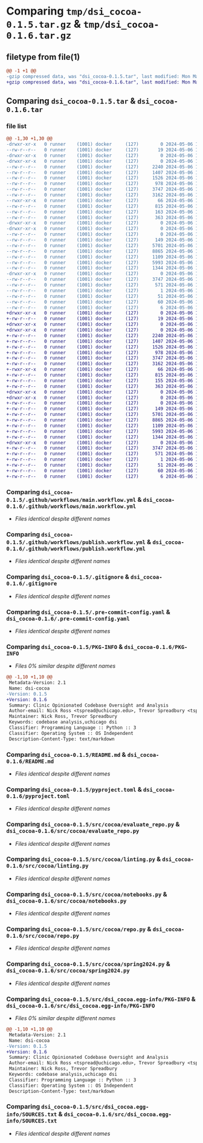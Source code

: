 # Comparing `tmp/dsi_cocoa-0.1.5.tar.gz` & `tmp/dsi_cocoa-0.1.6.tar.gz`

## filetype from file(1)

```diff
@@ -1 +1 @@
-gzip compressed data, was "dsi_cocoa-0.1.5.tar", last modified: Mon May  6 18:06:46 2024, max compression
+gzip compressed data, was "dsi_cocoa-0.1.6.tar", last modified: Mon May  6 18:15:58 2024, max compression
```

## Comparing `dsi_cocoa-0.1.5.tar` & `dsi_cocoa-0.1.6.tar`

### file list

```diff
@@ -1,30 +1,30 @@
-drwxr-xr-x   0 runner    (1001) docker     (127)        0 2024-05-06 18:06:46.053252 dsi_cocoa-0.1.5/
--rw-r--r--   0 runner    (1001) docker     (127)       19 2024-05-06 18:06:34.000000 dsi_cocoa-0.1.5/.gitattributes
-drwxr-xr-x   0 runner    (1001) docker     (127)        0 2024-05-06 18:06:46.045252 dsi_cocoa-0.1.5/.github/
-drwxr-xr-x   0 runner    (1001) docker     (127)        0 2024-05-06 18:06:46.049252 dsi_cocoa-0.1.5/.github/workflows/
--rw-r--r--   0 runner    (1001) docker     (127)     2240 2024-05-06 18:06:34.000000 dsi_cocoa-0.1.5/.github/workflows/main.workflow.yml
--rw-r--r--   0 runner    (1001) docker     (127)     1407 2024-05-06 18:06:34.000000 dsi_cocoa-0.1.5/.github/workflows/publish.workflow.yml
--rw-r--r--   0 runner    (1001) docker     (127)     1526 2024-05-06 18:06:34.000000 dsi_cocoa-0.1.5/.gitignore
--rw-r--r--   0 runner    (1001) docker     (127)      978 2024-05-06 18:06:34.000000 dsi_cocoa-0.1.5/.pre-commit-config.yaml
--rw-r--r--   0 runner    (1001) docker     (127)     3747 2024-05-06 18:06:46.053252 dsi_cocoa-0.1.5/PKG-INFO
--rw-r--r--   0 runner    (1001) docker     (127)     3162 2024-05-06 18:06:34.000000 dsi_cocoa-0.1.5/README.md
--rwxr-xr-x   0 runner    (1001) docker     (127)       66 2024-05-06 18:06:34.000000 dsi_cocoa-0.1.5/eval-repo.sh
--rw-r--r--   0 runner    (1001) docker     (127)      815 2024-05-06 18:06:34.000000 dsi_cocoa-0.1.5/pyproject.toml
--rw-r--r--   0 runner    (1001) docker     (127)      163 2024-05-06 18:06:34.000000 dsi_cocoa-0.1.5/requirements.txt
--rw-r--r--   0 runner    (1001) docker     (127)      363 2024-05-06 18:06:46.053252 dsi_cocoa-0.1.5/setup.cfg
-drwxr-xr-x   0 runner    (1001) docker     (127)        0 2024-05-06 18:06:46.045252 dsi_cocoa-0.1.5/src/
-drwxr-xr-x   0 runner    (1001) docker     (127)        0 2024-05-06 18:06:46.049252 dsi_cocoa-0.1.5/src/cocoa/
--rw-r--r--   0 runner    (1001) docker     (127)        0 2024-05-06 18:06:34.000000 dsi_cocoa-0.1.5/src/cocoa/__init__.py
--rw-r--r--   0 runner    (1001) docker     (127)      149 2024-05-06 18:06:34.000000 dsi_cocoa-0.1.5/src/cocoa/constants.py
--rw-r--r--   0 runner    (1001) docker     (127)     5701 2024-05-06 18:06:34.000000 dsi_cocoa-0.1.5/src/cocoa/evaluate_repo.py
--rw-r--r--   0 runner    (1001) docker     (127)     8865 2024-05-06 18:06:34.000000 dsi_cocoa-0.1.5/src/cocoa/linting.py
--rw-r--r--   0 runner    (1001) docker     (127)     1109 2024-05-06 18:06:34.000000 dsi_cocoa-0.1.5/src/cocoa/notebooks.py
--rw-r--r--   0 runner    (1001) docker     (127)     5993 2024-05-06 18:06:34.000000 dsi_cocoa-0.1.5/src/cocoa/repo.py
--rw-r--r--   0 runner    (1001) docker     (127)     1344 2024-05-06 18:06:34.000000 dsi_cocoa-0.1.5/src/cocoa/spring2024.py
-drwxr-xr-x   0 runner    (1001) docker     (127)        0 2024-05-06 18:06:46.053252 dsi_cocoa-0.1.5/src/dsi_cocoa.egg-info/
--rw-r--r--   0 runner    (1001) docker     (127)     3747 2024-05-06 18:06:46.000000 dsi_cocoa-0.1.5/src/dsi_cocoa.egg-info/PKG-INFO
--rw-r--r--   0 runner    (1001) docker     (127)      571 2024-05-06 18:06:46.000000 dsi_cocoa-0.1.5/src/dsi_cocoa.egg-info/SOURCES.txt
--rw-r--r--   0 runner    (1001) docker     (127)        1 2024-05-06 18:06:46.000000 dsi_cocoa-0.1.5/src/dsi_cocoa.egg-info/dependency_links.txt
--rw-r--r--   0 runner    (1001) docker     (127)       51 2024-05-06 18:06:46.000000 dsi_cocoa-0.1.5/src/dsi_cocoa.egg-info/entry_points.txt
--rw-r--r--   0 runner    (1001) docker     (127)       60 2024-05-06 18:06:46.000000 dsi_cocoa-0.1.5/src/dsi_cocoa.egg-info/requires.txt
--rw-r--r--   0 runner    (1001) docker     (127)        6 2024-05-06 18:06:46.000000 dsi_cocoa-0.1.5/src/dsi_cocoa.egg-info/top_level.txt
+drwxr-xr-x   0 runner    (1001) docker     (127)        0 2024-05-06 18:15:58.282008 dsi_cocoa-0.1.6/
+-rw-r--r--   0 runner    (1001) docker     (127)       19 2024-05-06 18:15:53.000000 dsi_cocoa-0.1.6/.gitattributes
+drwxr-xr-x   0 runner    (1001) docker     (127)        0 2024-05-06 18:15:58.274008 dsi_cocoa-0.1.6/.github/
+drwxr-xr-x   0 runner    (1001) docker     (127)        0 2024-05-06 18:15:58.278008 dsi_cocoa-0.1.6/.github/workflows/
+-rw-r--r--   0 runner    (1001) docker     (127)     2240 2024-05-06 18:15:53.000000 dsi_cocoa-0.1.6/.github/workflows/main.workflow.yml
+-rw-r--r--   0 runner    (1001) docker     (127)     1407 2024-05-06 18:15:53.000000 dsi_cocoa-0.1.6/.github/workflows/publish.workflow.yml
+-rw-r--r--   0 runner    (1001) docker     (127)     1526 2024-05-06 18:15:53.000000 dsi_cocoa-0.1.6/.gitignore
+-rw-r--r--   0 runner    (1001) docker     (127)      978 2024-05-06 18:15:53.000000 dsi_cocoa-0.1.6/.pre-commit-config.yaml
+-rw-r--r--   0 runner    (1001) docker     (127)     3747 2024-05-06 18:15:58.282008 dsi_cocoa-0.1.6/PKG-INFO
+-rw-r--r--   0 runner    (1001) docker     (127)     3162 2024-05-06 18:15:53.000000 dsi_cocoa-0.1.6/README.md
+-rwxr-xr-x   0 runner    (1001) docker     (127)       66 2024-05-06 18:15:53.000000 dsi_cocoa-0.1.6/eval-repo.sh
+-rw-r--r--   0 runner    (1001) docker     (127)      815 2024-05-06 18:15:53.000000 dsi_cocoa-0.1.6/pyproject.toml
+-rw-r--r--   0 runner    (1001) docker     (127)      155 2024-05-06 18:15:53.000000 dsi_cocoa-0.1.6/requirements.txt
+-rw-r--r--   0 runner    (1001) docker     (127)      363 2024-05-06 18:15:58.282008 dsi_cocoa-0.1.6/setup.cfg
+drwxr-xr-x   0 runner    (1001) docker     (127)        0 2024-05-06 18:15:58.274008 dsi_cocoa-0.1.6/src/
+drwxr-xr-x   0 runner    (1001) docker     (127)        0 2024-05-06 18:15:58.278008 dsi_cocoa-0.1.6/src/cocoa/
+-rw-r--r--   0 runner    (1001) docker     (127)        0 2024-05-06 18:15:53.000000 dsi_cocoa-0.1.6/src/cocoa/__init__.py
+-rw-r--r--   0 runner    (1001) docker     (127)      149 2024-05-06 18:15:53.000000 dsi_cocoa-0.1.6/src/cocoa/constants.py
+-rw-r--r--   0 runner    (1001) docker     (127)     5701 2024-05-06 18:15:53.000000 dsi_cocoa-0.1.6/src/cocoa/evaluate_repo.py
+-rw-r--r--   0 runner    (1001) docker     (127)     8865 2024-05-06 18:15:53.000000 dsi_cocoa-0.1.6/src/cocoa/linting.py
+-rw-r--r--   0 runner    (1001) docker     (127)     1109 2024-05-06 18:15:53.000000 dsi_cocoa-0.1.6/src/cocoa/notebooks.py
+-rw-r--r--   0 runner    (1001) docker     (127)     5993 2024-05-06 18:15:53.000000 dsi_cocoa-0.1.6/src/cocoa/repo.py
+-rw-r--r--   0 runner    (1001) docker     (127)     1344 2024-05-06 18:15:53.000000 dsi_cocoa-0.1.6/src/cocoa/spring2024.py
+drwxr-xr-x   0 runner    (1001) docker     (127)        0 2024-05-06 18:15:58.282008 dsi_cocoa-0.1.6/src/dsi_cocoa.egg-info/
+-rw-r--r--   0 runner    (1001) docker     (127)     3747 2024-05-06 18:15:58.000000 dsi_cocoa-0.1.6/src/dsi_cocoa.egg-info/PKG-INFO
+-rw-r--r--   0 runner    (1001) docker     (127)      571 2024-05-06 18:15:58.000000 dsi_cocoa-0.1.6/src/dsi_cocoa.egg-info/SOURCES.txt
+-rw-r--r--   0 runner    (1001) docker     (127)        1 2024-05-06 18:15:58.000000 dsi_cocoa-0.1.6/src/dsi_cocoa.egg-info/dependency_links.txt
+-rw-r--r--   0 runner    (1001) docker     (127)       51 2024-05-06 18:15:58.000000 dsi_cocoa-0.1.6/src/dsi_cocoa.egg-info/entry_points.txt
+-rw-r--r--   0 runner    (1001) docker     (127)       60 2024-05-06 18:15:58.000000 dsi_cocoa-0.1.6/src/dsi_cocoa.egg-info/requires.txt
+-rw-r--r--   0 runner    (1001) docker     (127)        6 2024-05-06 18:15:58.000000 dsi_cocoa-0.1.6/src/dsi_cocoa.egg-info/top_level.txt
```

### Comparing `dsi_cocoa-0.1.5/.github/workflows/main.workflow.yml` & `dsi_cocoa-0.1.6/.github/workflows/main.workflow.yml`

 * *Files identical despite different names*

### Comparing `dsi_cocoa-0.1.5/.github/workflows/publish.workflow.yml` & `dsi_cocoa-0.1.6/.github/workflows/publish.workflow.yml`

 * *Files identical despite different names*

### Comparing `dsi_cocoa-0.1.5/.gitignore` & `dsi_cocoa-0.1.6/.gitignore`

 * *Files identical despite different names*

### Comparing `dsi_cocoa-0.1.5/.pre-commit-config.yaml` & `dsi_cocoa-0.1.6/.pre-commit-config.yaml`

 * *Files identical despite different names*

### Comparing `dsi_cocoa-0.1.5/PKG-INFO` & `dsi_cocoa-0.1.6/PKG-INFO`

 * *Files 0% similar despite different names*

```diff
@@ -1,10 +1,10 @@
 Metadata-Version: 2.1
 Name: dsi-cocoa
-Version: 0.1.5
+Version: 0.1.6
 Summary: Clinic Opinionated Codebase Oversight and Analysis
 Author-email: Nick Ross <tspread@uchicago.edu>, Trevor Spreadbury <tspread@uchicago.edu>
 Maintainer: Nick Ross, Trevor Spreadbury
 Keywords: codebase analysis,uchicago dsi
 Classifier: Programming Language :: Python :: 3
 Classifier: Operating System :: OS Independent
 Description-Content-Type: text/markdown
```

### Comparing `dsi_cocoa-0.1.5/README.md` & `dsi_cocoa-0.1.6/README.md`

 * *Files identical despite different names*

### Comparing `dsi_cocoa-0.1.5/pyproject.toml` & `dsi_cocoa-0.1.6/pyproject.toml`

 * *Files identical despite different names*

### Comparing `dsi_cocoa-0.1.5/src/cocoa/evaluate_repo.py` & `dsi_cocoa-0.1.6/src/cocoa/evaluate_repo.py`

 * *Files identical despite different names*

### Comparing `dsi_cocoa-0.1.5/src/cocoa/linting.py` & `dsi_cocoa-0.1.6/src/cocoa/linting.py`

 * *Files identical despite different names*

### Comparing `dsi_cocoa-0.1.5/src/cocoa/notebooks.py` & `dsi_cocoa-0.1.6/src/cocoa/notebooks.py`

 * *Files identical despite different names*

### Comparing `dsi_cocoa-0.1.5/src/cocoa/repo.py` & `dsi_cocoa-0.1.6/src/cocoa/repo.py`

 * *Files identical despite different names*

### Comparing `dsi_cocoa-0.1.5/src/cocoa/spring2024.py` & `dsi_cocoa-0.1.6/src/cocoa/spring2024.py`

 * *Files identical despite different names*

### Comparing `dsi_cocoa-0.1.5/src/dsi_cocoa.egg-info/PKG-INFO` & `dsi_cocoa-0.1.6/src/dsi_cocoa.egg-info/PKG-INFO`

 * *Files 0% similar despite different names*

```diff
@@ -1,10 +1,10 @@
 Metadata-Version: 2.1
 Name: dsi-cocoa
-Version: 0.1.5
+Version: 0.1.6
 Summary: Clinic Opinionated Codebase Oversight and Analysis
 Author-email: Nick Ross <tspread@uchicago.edu>, Trevor Spreadbury <tspread@uchicago.edu>
 Maintainer: Nick Ross, Trevor Spreadbury
 Keywords: codebase analysis,uchicago dsi
 Classifier: Programming Language :: Python :: 3
 Classifier: Operating System :: OS Independent
 Description-Content-Type: text/markdown
```

### Comparing `dsi_cocoa-0.1.5/src/dsi_cocoa.egg-info/SOURCES.txt` & `dsi_cocoa-0.1.6/src/dsi_cocoa.egg-info/SOURCES.txt`

 * *Files identical despite different names*

